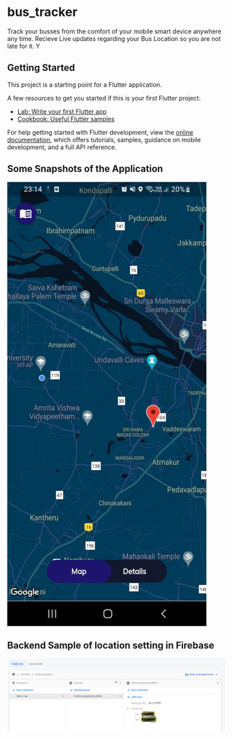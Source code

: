 # bus_tracker

Track your busses from the comfort of your mobile smart device anywhere any time.
Recieve Live updates regarding your Bus Location so you are not late for it.
Y

## Getting Started

This project is a starting point for a Flutter application.

A few resources to get you started if this is your first Flutter project:

- [Lab: Write your first Flutter app](https://docs.flutter.dev/get-started/codelab)
- [Cookbook: Useful Flutter samples](https://docs.flutter.dev/cookbook)

For help getting started with Flutter development, view the
[online documentation](https://docs.flutter.dev/), which offers tutorials,
samples, guidance on mobile development, and a full API reference.


## Some Snapshots of the Application

![Alt text](SnapShots/ImageMobile1.jpg?raw=true "Title")


## Backend Sample of location setting in Firebase

![Alt text](SnapShots/FirebaseImage1.png?raw=true "Title")
